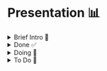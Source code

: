 # Presentation 📊

<details>
<summary>Brief Intro 🌟</summary>

- **Distillation x Segmentation**: An overview of how distillation techniques are applied to segmentation tasks.

</details>

<details>
<summary>Done ✅</summary>

<details>
<summary>Research 📚</summary>

- **Original Paper**: Summarized insights and key points.
- **Deep Dive into CE Loss and Dark Knowledge**: Understanding cross-entropy loss and the concept of dark knowledge in distillation.
- **Various Paradigms of Distillation**: Exploring different distillation approaches.

</details>

<details>
<summary>Model 🧠</summary>

- **UNet Choice Explanation**: Justification for choosing the UNet architecture for the task.

</details>

<details>
<summary>Data 📈</summary>

- **BDD100K + Cityscapes & Class Imbalance Problem**: Analysis of the datasets used and the challenge of class imbalance.

</details>

<details>
<summary>Code 💻</summary>

- **Working Code for Training & Distillation of UNet Model (PyTorch)**: Implementation details.
- **Distributed Training Option (Accelerate)**: Configuration for distributed training.
- **Logging All Chosen Model Metrics, Hardware Consumption via API (wandb)**: Monitoring and logging setup.
- **Tested 10 Epochs on GTX 1660 TI**: Initial performance testing.

</details>

</details>

<details>
<summary>Doing 🔄</summary>

<details>
<summary>Research 🧐</summary>

- **Thinking About a Loss Function for the Teacher Model that Favors Teaching & Performance (High Entropy Output)**: Developing a specialized loss function.
- **Deciding on Distillation Paradigm for UNet (Decoder, Encoder, Bottleneck)**: Selecting the most suitable distillation approach for UNet.
- **Improving Online Distillation: Alternating Loss Functions**: Exploring methods to enhance online distillation.
- **Reframing the Problem in Terms of Bias and Variance**: Aiming for better problem formulation.

</details>

</details>

<details>
<summary>To Do 📝</summary>

<details>
<summary>Model 🛠️</summary>

- **Aligning Number of Parameters of Student Model with Compute Capabilities of Modern Self-Driving Cars**: Optimizing the student model for real-world applications.

</details>

<details>
<summary>Data 🧬</summary>

- **Studying Properties of the Dataset Better**: Deepening the understanding of dataset characteristics.

</details>

<details>
<summary>Code 👨‍💻</summary>

- **Profiling Code to Measure Inference Time of the Student Model**: Performance analysis.
- **Logging Images Through Network Layers to Gain New Insights**: Visualizing and understanding model behavior.

</details>

</details>
